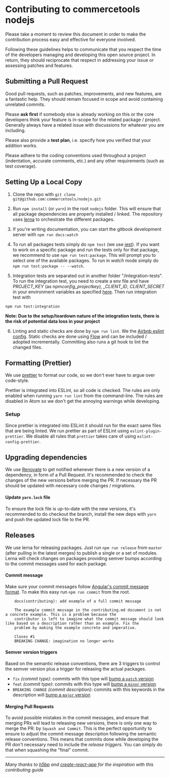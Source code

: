 # Contributing to commercetools nodejs

Please take a moment to review this document in order to make the contribution
process easy and effective for everyone involved.

Following these guidelines helps to communicate that you respect the time of
the developers managing and developing this open source project. In return,
they should reciprocate that respect in addressing your issue or assessing
patches and features.

## Submitting a Pull Request

Good pull requests, such as patches, improvements, and new features, are a fantastic help. They should remain focused in scope and avoid containing unrelated commits.

Please **ask first** if somebody else is already working on this or the core developers think your feature is in-scope for the related package / project. Generally always have a related issue with discussions for whatever you are including.

Please also provide a **test plan**, i.e. specify how you verified that your addition works.

Please adhere to the coding conventions used throughout a project (indentation,
accurate comments, etc.) and any other requirements (such as test coverage).

## Setting Up a Local Copy

1.  Clone the repo with `git clone git@github.com:commercetools/nodejs.git`

2.  Run `npm install` (or `yarn`) in the root `nodejs` folder. This will ensure that all package dependencies are properly installed / linked. The repository uses [lerna](https://github.com/lerna/lerna) to orchestrate the different packages.

3.  If you're writing documentation, you can start the gitbook development server with `npm run docs:watch`

4.  To run all packages tests simply do `npm test` (we use [jest](https://github.com/facebook/jest)). If you want to work on a specific package and run the tests only for that package, we recommend to use `npm run test:package`. This will prompt you to select one of the available packages. To run in _watch_ mode simply do `npm run test:package -- --watch`.

5.  Integration tests are separated out in another folder "/integration-tests". To run the integration test, you need to create a env file and have _PROJECT_KEY_ (as npm*config_projectkey), \_CLIENT_ID*, _CLIENT_SECRET_ in your environment variables as specified [here](https://commercetools.github.io/nodejs/sdk/api/getCredentials.html). Then run integration test with

```
npm run test:integration
```

**Note: Due to the setup/teardown nature of the integration tests, there is the risk of potential data loss in your project**

6.  Linting and static checks are done by `npm run lint`. We the [Airbnb eslint config](https://www.npmjs.com/package/eslint-config-airbnb). Static checks are done using [Flow](https://flowtype.org/) and can be included / adopted incrementally. Committing also runs a git hook to lint the changed files.

## Formatting (Prettier)

We use [prettier](https://github.com/jlongster/prettier) to format our code, so we don't ever have to argue over code-style.

Prettier is integrated into ESLint, so all code is checked. The rules are only enabled when running `yarn run lint` from the command-line.
The rules are disabled in Atom so we don't get the annoying warnings while developing.

### Setup

Since prettier is integrated into ESLint it should run for the exact same files that are being linted.
We run prettier as part of ESLint using `eslint-plugin-prettier`. We disable all rules that `prettier` takes care of using `eslint-config-prettier`.

## Upgrading dependencies

We use [Renovate](https://renovateapp.com/) to get notified whenever there is a new version of a dependency, in form of a Pull Request. It's recommended to check the changes of the new versions before merging the PR. If necessary the PR should be updated with necessary code changes / migrations.

#### Update `yarn.lock` file

To ensure the lock file is up-to-date with the new versions, it's recommended to do checkout the branch, install the new deps with `yarn` and push the updated lock file to the PR.

## Releases

We use lerna for releasing packages. Just run `npm run release` from `master` (after pulling in the latest merges) to publish a single or a set of modules. Lerna will check changes on packages providing semver bumps according to the commit messages used for each package.

#### Commit message

Make sure your commit messages follow [Angular's commit message format](https://github.com/angular/angular.js/blob/master/CONTRIBUTING.md#-git-commit-guidelines). To make this easy run `npm run commit` from the root.

```
    docs(contributing): add example of a full commit message

    The example commit message in the contributing.md document is not a concrete example. This is a problem because the
    contributor is left to imagine what the commit message should look like based on a description rather than an example. Fix the
    problem by making the example concrete and imperative.

    Closes #1
    BREAKING CHANGE: imagination no longer works
```

#### Semver version triggers

Based on the semantic release conventions, there are 3 triggers to control the semver version plus a trigger for releasing the actual packages.

* `fix` _(commit type)_: commits with this type will [bump a `patch` version](https://github.com/semantic-release/semantic-release#patch-release)
* `feat` _(commit type)_: commits with this type will [bump a `minor` version](https://github.com/semantic-release/semantic-release#minor-feature-release)
* `BREAKING CHANGE` _(commit description)_: commits with this keywords in the description will [bump a `major` version](https://github.com/semantic-release/semantic-release#major-breaking-release)

#### Merging Pull Requests

To avoid possible mistakes in the commit messages, and ensure that merging PRs will lead to releasing new versions, there is only one way to merge the PR: by `Squash and Commit`.
This is the perfect opportunity to ensure to adjust the commit message description following the semantic release conventions. This means that commits done while developing the PR don't necessary need to include the _release triggers_. You can simply do that when squashing the "final" commit.

---

_Many thanks to [h5bp](https://github.com/h5bp/html5-boilerplate/blob/master/CONTRIBUTING.md) and [create-react-app](https://github.com/facebookincubator/create-react-app/blob/master/CONTRIBUTING.md) for the inspiration with this contributing guide_

